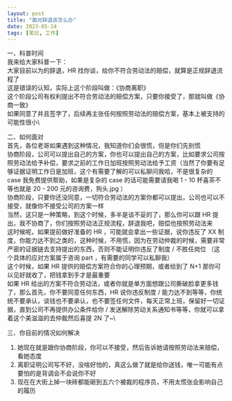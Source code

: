 ```yaml
---
layout: post
title: "面对辞退该怎么办"
date: 2023-05-24
tags: [笔记, 工作]
---
```


一、科普时间\
我来给大家科普一下：\
大家目前以为的辞退，HR 找你谈，给你不符合劳动法的赔偿，就算是正规辞退流程了\
这是错误的认知，实际上这个阶段叫做：《协商离职》\
这个阶段公司有权利提出不符合劳动法的赔偿方案，只要你接受了，那就叫做《协商一致》\
如果同意了并且签字了，后续再主张任何按照劳动法的赔偿方案，基本上被支持的可能性很小\

二、如何面对\
首先，各位老哥如果遇到这种情况，我知道你们会很慌，但是你们先别慌\
协商阶段，公司可以提出自己的方案，你也可以提出自己的方案，比如要求公司按照劳动法给予补偿，要求之前的工作日加班按照劳动法给予工资（当然了你要有足够证据证明工作日是加班，这个有需要了解的可以私聊问我哈，不是很复杂的 case 我免费提供帮助，如果是复杂的 case 的话可能需要请我喝 1 - 10 杯喜茶不等也就是 20 - 200 元的咨询费，狗头.jpg ）\
协商阶段，只要你还没同意，一切符合劳动法的方案你都可以提出，公司也可以不接受，就像你不接受公司的方案一样\
当然，这只是一种策略，到这个时候，多半是谈不妥的了，那么你可以跟 HR 提出，我不协商了，你们按照劳动法正规流程，辞退我吧，赔偿也按照劳动法来\
这时候呢，如果提前做好准备的 HR ，可能就会拿出一些证据，说你违反了 XX 制度，你能力达不到之类的，这种时候，不用慌，因为在劳动仲裁的时候，需要非常严密的证据链去支持提出的东西，否则不能证明你违反了制度 / 不胜任岗位 （这个具体的应对方案属于咨询 part ，有需要的同学可以私聊我）\
这个时候，如果 HR 提供的赔偿方案符合你的心理预期，或者给到了 N+1 那你可以见好就收了，把钱拿到手才是最重要\
如果 HR 给出的方案不符合劳动法，或者你就是单方面想跟公司撕破脸拿更多钱了，那么首先，你不要同意任何东西，HR 说你违反制度 / 能力达不到等等，你统统不要承认，谈钱也不要承认，也不要签任何文件，每天正常上班，保留好一切证据，直到公司不再提供办公条件给你 / 发送解除劳动关系通知书等等，你就可以拿着这个美滋滋的去仲裁然后喜提 2N 了~\

三、你目前的情况如何解决
1. 她现在就是跟你协商阶段，你可以不接受，然后告诉她请按照劳动法来赔偿，看她态度
2. 离职证明公司写不好，没啥好怕的，真这么做了就是给你送钱，唯一可能有点要怕的是背调会不会说你不好
3. 现在在大街上掉一块砖都能砸到五六个被裁的程序员，不用太慌张会影响自己的履历